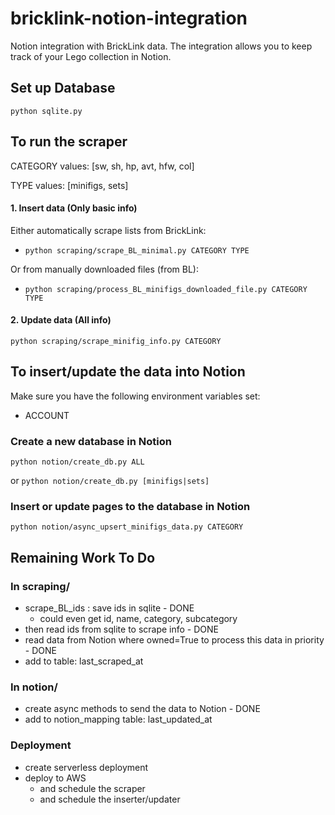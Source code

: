 # bricklink-notion-integration

Notion integration with BrickLink data.
The integration allows you to keep track of your Lego collection in Notion.

## Set up Database

`python sqlite.py`

## To run the scraper

CATEGORY values: [sw, sh, hp, avt, hfw, col]

TYPE values: [minifigs, sets]

#### 1. Insert data (Only basic info)

Either automatically scrape lists from BrickLink:

- `python scraping/scrape_BL_minimal.py CATEGORY TYPE`

Or from manually downloaded files (from BL):

- `python scraping/process_BL_minifigs_downloaded_file.py CATEGORY TYPE`

#### 2. Update data (All info)

`python scraping/scrape_minifig_info.py CATEGORY`

## To insert/update the data into Notion

Make sure you have the following environment variables set:

- ACCOUNT

### Create a new database in Notion

`python notion/create_db.py ALL`

or `python notion/create_db.py [minifigs|sets]`

### Insert or update pages to the database in Notion

`python notion/async_upsert_minifigs_data.py CATEGORY`

## Remaining Work To Do

### In scraping/

- scrape_BL_ids : save ids in sqlite - DONE
    - could even get id, name, category, subcategory
- then read ids from sqlite to scrape info - DONE
- read data from Notion where owned=True to process this data in priority - DONE
- add to table:  last_scraped_at

### In notion/

- create async methods to send the data to Notion - DONE
- add to notion_mapping table: last_updated_at

### Deployment

- create serverless deployment
- deploy to AWS
    - and schedule the scraper
    - and schedule the inserter/updater